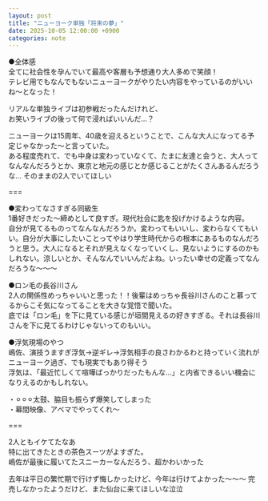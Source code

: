 ```yaml
---
layout: post
title: "ニューヨーク単独「将来の夢」"
date: 2025-10-05 12:00:00 +0900
categories: note
---
```

●全体感  
全てに社会性を孕んでいて最高や客層も予想通り大人多めで笑顔！  
テレビ用でもなんでもないニューヨークがやりたい内容をやっているのがいいね〜となった！  

リアルな単独ライブは初参戦だったんだけれど、  
お笑いライブの後って何で浸ればいいんだ…？  

ニューヨークは15周年、40歳を迎えるということで、こんな大人になってる予定じゃなかった〜と言っていた。  
ある程度売れて、でも中身は変わっていなくて、たまに友達と会うと、大人ってなんなんだろうとか、東京と地元の感じとか感じることがたくさんあるんだろうな… 
そのままの2人でいてほしい  
  
===  
  
●変わってなさすぎる同級生  
1番好きだった〜締めとして良すぎ。現代社会に匙を投げかけるような内容。  
自分が見てるものってなんなんだろうか。変わってもいいし、変わらなくてもいい。自分が大事にしたいことってやはり学生時代からの根本にあるものなんだろうと思う。大人になるとそれが見えなくなっていくし、見ないようにするのかもしれない。涼しいとか、そんなんでいいんだよね。いったい幸せの定義ってなんだろうな〜〜〜  
 

●ロン毛の長谷川さん  
2人の関係性めっちゃいいと思った！！後輩はめっちゃ長谷川さんのこと慕ってるからこそ気になってることを大きな覚悟で聞いた。  
底では「ロン毛」を下に見ている感じが垣間見えるの好きすぎる。それは長谷川さんを下に見てるわけじゃないってのもいい。  

●浮気現場のやつ  
嶋佐、演技うますぎ浮気→逆ギレ→浮気相手の良さわかるわと持っていく流れがニューヨーク過ぎ、でも現実でもあり得そう  
浮気は、「最近忙しくて喧嘩ばっかりだったもんな…」と内省できるいい機会になりえるのかもしれない。  

・⚪︎⚪︎⚪︎太鼓、脇目も振らず爆笑してしまった  
・幕間映像、アベマでやってくれ〜  
  
===  
  
2人ともイケてたなあ  
特に出てきたときの茶色スーツがよすぎた。  
嶋佐が最後に履いてたスニーカーなんだろう、超かわいかった  
  
去年は平日の繁忙期で行けず悔しかったけど、今年は行けてよかった～～～
完売しなかったようだけど、また仙台に来てほしいな泣泣  
